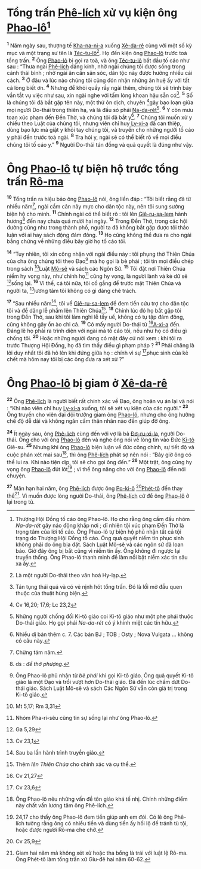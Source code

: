 # Tổng trấn [Phê-lích]() xử vụ kiện ông [Phao-lô]()[^1-c37e7e7a-06ed-4c41-b88f-4687a8ff4cd0]
<sup><b>1</b></sup> Năm ngày sau, thượng tế [Kha-na-ni-a]() xuống [Xê-da-rê]() cùng với một số kỳ mục và một trạng sư tên là [Téc-tu-lô]()[^2-c37e7e7a-06ed-4c41-b88f-4687a8ff4cd0]. Họ đến kiện ông [Phao-lô]() trước toà tổng trấn. <sup><b>2</b></sup> Ông [Phao-lô]() bị gọi ra toà, và ông [Téc-tu-lô]() bắt đầu tố cáo như sau : “Thưa ngài [Phê-lích]() đáng kính, nhờ ngài chúng tôi được sống trong cảnh thái bình ; nhờ ngài ân cần săn sóc, dân tộc này được hưởng nhiều cải cách. <sup><b>3</b></sup> Ở đâu và lúc nào chúng tôi cũng đón nhận những ân huệ ấy với tất cả lòng biết ơn. <sup><b>4</b></sup> Nhưng để khỏi quấy rầy ngài thêm, chúng tôi sẽ trình bày vắn tắt vụ việc như sau, xin ngài nghe với tấm lòng khoan hậu sẵn có[^3-c37e7e7a-06ed-4c41-b88f-4687a8ff4cd0]. <sup><b>5</b></sup> Số là chúng tôi đã bắt gặp tên này, một thứ ôn dịch, chuyên [^1@-c37e7e7a-06ed-4c41-b88f-4687a8ff4cd0]gây bạo loạn giữa mọi người Do-thái trong thiên hạ, và là đầu sỏ phái [Na-da-rét]()[^4-c37e7e7a-06ed-4c41-b88f-4687a8ff4cd0]. <sup><b>6</b></sup> Y còn mưu toan xúc phạm đến Đền Thờ, và chúng tôi đã bắt y[^5-c37e7e7a-06ed-4c41-b88f-4687a8ff4cd0]. <sup><b>7</b></sup> Chúng tôi muốn xử y chiếu theo Luật của chúng tôi, nhưng viên chỉ huy [Ly-xi-a]() đã can thiệp, dùng bạo lực mà giật y khỏi tay chúng tôi, và truyền cho những người tố cáo y phải đến trước toà ngài. <sup><b>8</b></sup> Tra hỏi y, ngài sẽ có thể biết rõ về mọi điều chúng tôi tố cáo y.” <sup><b>9</b></sup> Người Do-thái tán đồng và quả quyết là đúng như vậy.


# Ông [Phao-lô]() tự biện hộ trước tổng trấn [Rô-ma]()
<sup><b>10</b></sup> Tổng trấn ra hiệu bảo ông [Phao-lô]() nói, ông liền đáp : “Tôi biết rằng đã từ nhiều năm[^6-c37e7e7a-06ed-4c41-b88f-4687a8ff4cd0], ngài cầm cân nảy mực cho dân tộc này, nên tôi sung sướng biện hộ cho mình. <sup><b>11</b></sup> Chính ngài có thể biết rõ : tôi lên [Giê-ru-sa-lem]() hành hương[^7-c37e7e7a-06ed-4c41-b88f-4687a8ff4cd0] đến nay chưa quá mười hai ngày. <sup><b>12</b></sup> Trong Đền Thờ, trong các hội đường cũng như trong thành phố, người ta đã không bắt gặp được tôi thảo luận với ai hay sách động đám đông. <sup><b>13</b></sup> Họ cũng không thể đưa ra cho ngài bằng chứng về những điều bây giờ họ tố cáo tôi.

<sup><b>14</b></sup> “Tuy nhiên, tôi xin công nhận với ngài điều này : tôi phụng thờ Thiên Chúa của cha ông chúng tôi theo Đạo[^8-c37e7e7a-06ed-4c41-b88f-4687a8ff4cd0] mà họ gọi là bè phái ; tôi tin mọi điều chép trong sách [^2@-c37e7e7a-06ed-4c41-b88f-4687a8ff4cd0]Luật [Mô-sê]() và sách các Ngôn Sứ. <sup><b>15</b></sup> Tôi đặt nơi Thiên Chúa niềm hy vọng này, như chính họ[^9-c37e7e7a-06ed-4c41-b88f-4687a8ff4cd0] cũng hy vọng, là người lành và kẻ dữ sẽ [^3@-c37e7e7a-06ed-4c41-b88f-4687a8ff4cd0]sống lại. <sup><b>16</b></sup> Vì thế, cả tôi nữa, tôi cố gắng để trước mặt Thiên Chúa và người ta, [^4@-c37e7e7a-06ed-4c41-b88f-4687a8ff4cd0]lương tâm tôi không có gì đáng chê trách.

<sup><b>17</b></sup> “Sau nhiều năm[^10-c37e7e7a-06ed-4c41-b88f-4687a8ff4cd0], tôi về [Giê-ru-sa-lem]() để đem tiền cứu trợ cho dân tộc tôi và để dâng lễ phẩm lên Thiên Chúa[^11-c37e7e7a-06ed-4c41-b88f-4687a8ff4cd0]. <sup><b>18</b></sup> Chính lúc đó họ bắt gặp tôi trong Đền Thờ, sau khi tôi làm nghi lễ tẩy uế, không có tụ tập đám đông, cũng không gây ồn ào chi cả. <sup><b>19</b></sup> Có mấy người Do-thái từ [^5@-c37e7e7a-06ed-4c41-b88f-4687a8ff4cd0][A-xi-a]() đến. Đáng lẽ họ phải ra trình diện với ngài mà tố cáo tôi, nếu như họ có điều gì chống tôi. <sup><b>20</b></sup> Hoặc những người đang có mặt đây cứ nói xem : khi tôi ra trước Thượng Hội Đồng, họ đã tìm thấy điều gì phạm pháp ? <sup><b>21</b></sup> Phải chăng là lời duy nhất tôi đã hô lên khi đứng giữa họ : chính vì sự [^6@-c37e7e7a-06ed-4c41-b88f-4687a8ff4cd0]phục sinh của kẻ chết mà hôm nay tôi bị các ông đưa ra xét xử ?”


# Ông [Phao-lô]() bị giam ở [Xê-da-rê]()
<sup><b>22</b></sup> Ông [Phê-lích]() là người biết rất chính xác về Đạo, ông hoãn vụ án lại và nói : “Khi nào viên chỉ huy [Ly-xi-a]() xuống, tôi sẽ xét vụ kiện của các người.” <sup><b>23</b></sup> Ông truyền cho viên đại đội trưởng giam ông [Phao-lô](), nhưng cho ông hưởng chế độ dễ dãi và không ngăn cấm thân nhân nào đến giúp đỡ ông.

<sup><b>24</b></sup> Ít ngày sau, ông [Phê-lích]() cùng đến với vợ là bà [Đơ-ru-xi-la](), người Do-thái. Ông cho vời ông [Phao-lô]() đến và nghe ông nói về lòng tin vào Đức [Ki-tô]() Giê-su. <sup><b>25</b></sup> Nhưng khi ông [Phao-lô]() biện luận về đức công chính, sự tiết độ và cuộc phán xét mai sau[^12-c37e7e7a-06ed-4c41-b88f-4687a8ff4cd0], thì ông [Phê-lích]() phát sợ nên nói : “Bây giờ ông có thể lui ra. Khi nào tiện dịp, tôi sẽ cho gọi ông đến.” <sup><b>26</b></sup> Một trật, ông cũng hy vọng ông [Phao-lô]() đút lót[^13-c37e7e7a-06ed-4c41-b88f-4687a8ff4cd0] ; vì thế ông năng cho vời ông [Phao-lô]() đến nói chuyện.

<sup><b>27</b></sup> Mãn hạn hai năm, ông [Phê-lích]() được ông [Po-ki-ô]() [^7@-c37e7e7a-06ed-4c41-b88f-4687a8ff4cd0][Phét-tô]() đến thay thế[^14-c37e7e7a-06ed-4c41-b88f-4687a8ff4cd0]. Vì muốn được lòng người Do-thái, ông [Phê-lích]() cứ để ông [Phao-lô]() ở lại trong tù.

[^1-c37e7e7a-06ed-4c41-b88f-4687a8ff4cd0]: Thượng Hội Đồng tố cáo ông Phao-lô. Họ cho rằng ông cầm đầu nhóm *Na-da-rét* gây náo động khắp nơi ; dĩ nhiên tội xúc phạm Đền Thờ là trọng tâm của lời tố cáo. Ông Phao-lô tự biện hộ phủ nhận tất cả tội trạng do Thượng Hội Đồng tố cáo. Ông quả quyết niềm tin phục sinh không phải do ông bịa đặt. Sách Luật Mô-sê và các ngôn sứ đã loan báo. Giờ đây ông bị bắt cũng vì niềm tin ấy. Ông không đi ngược lại truyền thống. Ông Phao-lô thanh minh để làm nổi bật niềm xác tín sâu xa ấy.
[^2-c37e7e7a-06ed-4c41-b88f-4687a8ff4cd0]: Là một người Do-thái theo văn hoá Hy-lạp.
[^3-c37e7e7a-06ed-4c41-b88f-4687a8ff4cd0]: Tán tụng thái quá và có vẻ nịnh hót tổng trấn. Đó là lối mở đầu quen thuộc của thuật hùng biện.
[^4-c37e7e7a-06ed-4c41-b88f-4687a8ff4cd0]: Những người chống đối Ki-tô giáo coi Ki-tô giáo như một phe phái thuộc Do-thái giáo. Họ gọi phái *Na-da-rét* có ý khinh miệt các tín hữu.
[^5-c37e7e7a-06ed-4c41-b88f-4687a8ff4cd0]: Nhiều dị bản thêm c. 7. Các bản BJ ; TOB ; Osty ; Nova Vulgata ... không có câu này.
[^6-c37e7e7a-06ed-4c41-b88f-4687a8ff4cd0]: Chừng tám năm.
[^7-c37e7e7a-06ed-4c41-b88f-4687a8ff4cd0]: ds : *để thờ phượng*.
[^8-c37e7e7a-06ed-4c41-b88f-4687a8ff4cd0]: Ông Phao-lô phủ nhận từ *bè phái* khi gọi Ki-tô giáo. Ông quả quyết Ki-tô giáo là một Đạo và trổi vượt hơn Do-thái giáo. Đã đến lúc chấm dứt Do-thái giáo. Sách Luật Mô-sê và sách Các Ngôn Sứ vẫn còn giá trị trong Ki-tô giáo.
[^9-c37e7e7a-06ed-4c41-b88f-4687a8ff4cd0]: Nhóm Pha-ri-sêu cũng tin sự sống lại như ông Phao-lô.
[^10-c37e7e7a-06ed-4c41-b88f-4687a8ff4cd0]: Sau ba lần hành trình truyền giáo.
[^11-c37e7e7a-06ed-4c41-b88f-4687a8ff4cd0]: Thêm *lên Thiên Chúa* cho chính xác và cụ thể.
[^12-c37e7e7a-06ed-4c41-b88f-4687a8ff4cd0]: Ông Phao-lô nêu những vấn đề tôn giáo khá tế nhị. Chính những điểm này chất vấn lương tâm ông Phê-lích.
[^13-c37e7e7a-06ed-4c41-b88f-4687a8ff4cd0]: 24,17 cho thấy ông Phao-lô đem tiền giúp anh em đói. Có lẽ ông Phê-lích tưởng rằng ông có nhiều tiền và dùng tiền ấy hối lộ để tránh tù tội, hoặc được người Rô-ma che chở.
[^14-c37e7e7a-06ed-4c41-b88f-4687a8ff4cd0]: Giam hai năm mà không xét xử hoặc tha bổng là trái với luật lệ Rô-ma. Ông Phét-tô làm tổng trấn xứ Giu-đê hai năm 60-62.
[^1@-c37e7e7a-06ed-4c41-b88f-4687a8ff4cd0]: Cv 16,20; 17,6; Lc 23,2
[^2@-c37e7e7a-06ed-4c41-b88f-4687a8ff4cd0]: Mt 5,17; Rm 3,31
[^3@-c37e7e7a-06ed-4c41-b88f-4687a8ff4cd0]: Ga 5,29
[^4@-c37e7e7a-06ed-4c41-b88f-4687a8ff4cd0]: Cv 23,1
[^5@-c37e7e7a-06ed-4c41-b88f-4687a8ff4cd0]: Cv 21,27
[^6@-c37e7e7a-06ed-4c41-b88f-4687a8ff4cd0]: Cv 23,6
[^7@-c37e7e7a-06ed-4c41-b88f-4687a8ff4cd0]: Cv 25,9